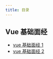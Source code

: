 ```yaml
---
title: 目录
---
```


## Vue 基础面经

- [vue 基础面经 1](./base-interview-vue-1)
- [vue 基础面经 2](./base-interview-vue-2)
